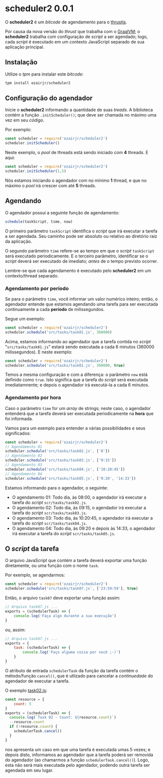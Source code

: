 # scheduler2 0.0.1

O **scheduler2** é um *bitcode* de agendamento para o [thrustjs](https://github.com/Thrustjs/thrust).

Por causa da nova versão do *thrust* que trabalha com o [GraalVM](http://graalvm.org); o **scheduler2** trabalha com configuração de *script* a ser agendado; logo, cada *script* é executado em um contexto JavaScript separado de sua aplicação principal.

## Instalação

Utilize o *tpm* para instalar este *bitcode*:

```sh
tpm install ozairjr/scheduler2
```

## Configuração do agendador

Inicie o **scheduler2** informando a quantidade de suas *treads*. A biblioteca contém a função `.initScheduler()`; que deve ser chamada no máximo uma vez em seu *código*.

Por exemplo:

```js
const scheduler = require('ozairjr/scheduler2')
scheduler.initScheduler()
```

Neste exemplo, o *pool* de threads está sendo iniciado com **4** threads. E aqui:

```js
const scheduler = require('ozairjr/scheduler2')
scheduler.initScheduler(1,5)
```

Nós estamos iniciando o agendador com no mínimo **1** thread, e que no máximo o *pool* irá crescer com até **5** threads.

## Agendando

O agendador possui a seguinte função de agendamento:

```js
schedule(taskScript, time, now)
```

O primeiro parâmetro `taskScript` identifica o *script* que irá executar a tarefa a ser agendada. Seu caminho pode ser absoluto ou relativo ao diretório raiz da aplicação.

O segundo parâmetro `time` refere-se ao tempo em que o *script* `taskScript` será executado periodicamente.
E o terceiro parâmetro, identificar se o *script* deverá ser executado de imediato; *antes* de o tempo previsto ocorrer.

Lembre-se que cada agendamento é executado pelo **scheduler2** em um contexto/thread separado.

### Agendamento por período

Se para o parâmetro `time`, você informar um valor numérico inteiro; então, o agendador entende que estamos agendando uma tarefa para ser executada continuamente a cada **período** de milissegundos.

Segue um exemplo:

```js
const scheduler = require('ozairjr/scheduler2')
scheduler.schedule('src/tasks/task01.js', 360000)
```

Acima, estamos informando ao agendador que a tarefa contida no *script* "`src/tasks/task01.js`" estará sendo executada a cada 6 minutos (360000 milissegundos). E neste exemplo:

```js
const scheduler = require('ozairjr/scheduler2')
scheduler.schedule('src/tasks/task01.js', 360000, true)
```

Temos a mesma configuração e com a diferença: o parâmetro `now` está definido como `true`. Isto significa que a tarefa do *script* será executada imediatamnente; e depois o agendador irá executá-la  a cada 6 minutos.

### Agendamento por hora

Caso o parâmetro `time` for um *array* de strings; neste caso, o agendador entenderá que a tarefa deverá ser executada periodicamente na **hora** que foi informada.

Vamos para um exemplo para entender a várias possibilidades e seus significados:

```js
const scheduler = require('ozairjr/scheduler2')
// Agendamento 01
scheduler.schedule('src/tasks/task02.js', ['8'])
// Agendamento 02
scheduler.schedule('src/tasks/task03.js', ['9:15'])
// Agendamento 03
scheduler.schedule('src/tasks/task04.js', ['10:20:45'])
// Agendamento 04
scheduler.schedule('src/tasks/task05.js', ['9:20', '14:33'])
```

Estamos informando para o agendador, o seguinte:

- O agendamento 01: Todo dia, às 08:00, o agendador irá executar a tarefa do *script* `scr/tasks/task02.js`.
- O agendamento 02: Todo dia, às 09:15, o agendador irá executar a tarefa do *script* `scr/tasks/task03.js`.
- O agendamento 03: Todo dia, às 10:20:45, o agendador irá executar a tarefa do *script* `scr/tasks/task04.js`.
- O agendamento 04: Todo dia, às 09:20 e depois às 14:33, o agendador irá executar a tarefa do *script* `scr/tasks/task05.js`.

## O *script* da tarefa

O arquivo JavaScript que contém a tarefa deverá exportar uma função diretamente, ou uma função com o nome `task`.

Por exemplo, se agendarmos:

```js
const scheduler = require('ozairjr/scheduler2')
scheduler.schedule('src/tasks/task07.js', ['23:59:59'], true)
```

Então, o arquivo `task07` deve exportar uma função assim:

```js
// Arquivo task07.js ...
exports = (schedulerTask) => {
    console.log('Faça algo durante a sua execução')
}
```

ou, assim:

```js
// Arquivo task07.js ...
exports = {
    task: (schedulerTask) => {
        console.log('Faço alguma coisa por você ;-)')
    }
}
```

O atributo de entrada `schedulerTask` da função da tarefa contém o método/função `cancel()`, que é utlizado para cancelar a *continuedade* do agendador de executar a tarefa.

O exemplo [task02.js](src/test/thrust/task02.js):

```js
const resource = {
    count: 5
}
exports = (schedulerTask) => {
  console.log(`Task 02 - Count: ${resource.count}`)
  --resource.count
  if (!resource.count) {
    schedulerTask.cancel()
  }
}
```

nos apresenta um caso em que uma tarefa é executada umas 5 vezes; e depois disto, informamos ao agendador que a
tarefa poderá ser removida do agendador (ao chamarmos a função `schedulerTask.cancel()`). Logo, esta não será mais executada
pelo agendador, podendo outra tarefa ser agendada em seu lugar.
